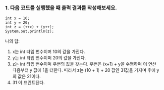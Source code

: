 ### 1. 다음 코드를 실행했을 때 출력 결과를 작성해보세요.

    int x = 10;
    int y = 20;
    int z = (++x) + (y++);
    System.out.println(z);

나의 답:

1. x는 int 타입 변수이며 10의 값을 가진다.
2. y는 int 타입 변수이며 20의 값을 가진다.
3. z는 int 타입 변수이며 우변의 값을 갖는다.
우변은 (x+1) + y을 수행하며 이 연산 다음부터 y 값에 1을 더한다.
따라서 z는 (10 + 1) + 20 값인 31값을 가지며 후에 y의 값은 21이다.
4. 31 이 프린트된다.